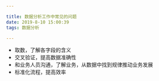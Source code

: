```yaml
---

title: 数据分析工作中常见的问题
date: 2019-8-10 15:00:39
tags: 数据分析

---
```




- 取数，了解各字段的含义
- 交叉验证，提高数据准确性
- 和业务人员沟通，了解业务，从数据中找到规律推动业务发展
- 标准化流程，提高效率